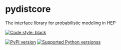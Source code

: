# pydistcore

The interface library for probabilistic modeling in HEP

[![Code style: black](https://img.shields.io/badge/code%20style-black-000000.svg)](https://github.com/psf/black)

[![PyPI version](https://badge.fury.io/py/pydistcore.svg)](https://badge.fury.io/py/pydistcore)
[![Supported Python versionss](https://img.shields.io/pypi/pyversions/pydistcore.svg)](https://pypi.org/project/pydistcore/)
